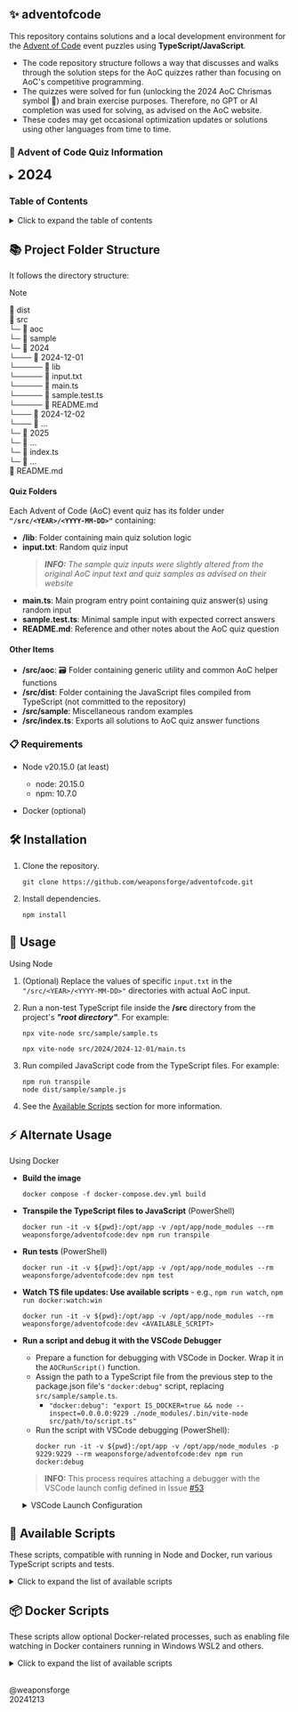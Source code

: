 ## ✨ adventofcode

This repository contains solutions and a local development environment for the [Advent of Code](https://adventofcode.com/) event puzzles using **TypeScript/JavaScript**.

- The code repository structure follows a way that discusses and walks through the solution steps for the AoC quizzes rather than focusing on AoC's competitive programming.
- The quizzes were solved for fun (unlocking the 2024 AoC Chrismas symbol 🎄) and brain exercise purposes. Therefore, no GPT or AI completion was used for solving, as advised on the AoC website.
- These codes may get occasional optimization updates or solutions using other languages from time to time.

### 🎄 Advent of Code Quiz Information

<details>
<summary><b style="font-size: 24px;">2024</b></summary>

- Day 1: Historian Hysteria [[link]](/src/2024/2024-12-01/README.md)
- Day 2: Red-Nosed Reports [[link]](/src/2024/2024-12-02/README.md)
- Day 3: Mull It Over [[link]](/src/2024/2024-12-03/README.md)
- Day 4: Ceres Search [[link]](/src/2024/2024-12-04/README.md)
- Day 5: Print Queue [[link]](/src/2024/2024-12-05/README.md)
- Day 6: Guard Gallivant [[link]](/src/2024/2024-12-06/README.md)
- Day 7: Bridge Repair [[link]](/src/2024/2024-12-07/README.md)
- Day 8: Resonant Collinearity [[link]](/src/2024/2024-12-08/README.md)
- Day 9: Disk Fragmenter [[link]](/src/2024/2024-12-09/README.md)
- Day 10: Hoof It [[link]](/src/2024/2024-12-10/README.md)
- Day 11: Plutonian Pebbles [[link]](/src/2024/2024-12-11/README.md)
- Day 12: Garden Groups [[link]](/src/2024/2024-12-12/README.md)
- Day 13: Claw Contraption [[link]](/src/2024/2024-12-13/README.md)
- Day 14: Restroom Redoubt [[link]](/src/2024/2024-12-14/README.md)
- Day 15: Warehouse Woes [[link]](/src/2024/2024-12-15/README.md)

</details>

### Table of Contents

<details>
<summary>Click to expand the table of contents</summary>

- [Advent of Code Quiz Information](#-advent-of-code-quiz-information)
- [Project Folder Structure](#-project-folder-structure)
- [Requirements](#-requirements)
- [Installation](#%EF%B8%8F-installation)
- [Usage](#-usage)
- [Alternate Usage](#-alternate-usage)
- [Available Scripts](#-available-scripts)
- [Docker Scripts](#-docker-scripts)

</details>

## 📚 Project Folder Structure

It follows the directory structure:

> [!NOTE]
> 📂 dist<br>
> 📂 src<br>
> └─ 📂 aoc<br>
> └─ 📂 sample<br>
> └─ 📂 2024<br>
> └─── 📂 2024-12-01<br>
> └───── 📂 lib<br>
> └───── 📄 input.txt<br>
> └───── 📄 main.ts<br>
> └───── 📄 sample.test.ts<br>
> └───── 📄 README.md<br>
> └─── 📂 2024-12-02<br>
> └─── 📂 ...<br>
> └─ 📂 2025<br>
> └─ 📂 ...<br>
> └─ 📄 index.ts<br>
> └─ 📄 ...<br>
> 📄 README.md

#### Quiz Folders

Each Advent of Code (AoC) event quiz has its folder under **`"/src/<YEAR>/<YYYY-MM-DD>"`** containing:
- **/lib**: Folder containing main quiz solution logic
- **input.txt**: Random quiz input
   > _**INFO:** The sample quiz inputs were slightly altered from the original AoC input text and quiz samples as advised on their website_
- **main.ts**: Main program entry point containing quiz answer(s) using random input
- **sample.test.ts**: Minimal sample input with expected correct answers
- **README.md**: Reference and other notes about the AoC quiz question

#### Other Items

- **/src/aoc**: 🗃️ Folder containing generic utility and common AoC helper functions
- **/src/dist**: Folder containing the JavaScript files compiled from TypeScript (not committed to the repository)
- **/src/sample**: Miscellaneous random examples
- **/src/index.ts**: Exports all solutions to AoC quiz answer functions

### 📋 Requirements

- Node v20.15.0 (at least)
   - node: 20.15.0
   - npm: 10.7.0

- Docker (optional)

## 🛠️ Installation

1. Clone the repository.
   ```
   git clone https://github.com/weaponsforge/adventofcode.git
   ```

2. Install dependencies.
   ```
   npm install
   ```

## 🚀 Usage

Using Node

1. (Optional) Replace the values of specific `input.txt` in the `"/src/<YEAR>/<YYYY-MM-DD>"` directories with actual AoC input.
2. Run a non-test TypeScript file inside the **/src** directory from the project's _**"root directory"**_. For example:
   ```
   npx vite-node src/sample/sample.ts
   ```

   ```
   npx vite-node src/2024/2024-12-01/main.ts
   ```
3. Run compiled JavaScript code from the TypeScript files. For example:
   ```
   npm run transpile
   node dist/sample/sample.js
   ```
4. See the [Available Scripts](#-available-scripts) section for more information.

## ⚡ Alternate Usage

Using Docker

- **Build the image**
   ```
   docker compose -f docker-compose.dev.yml build
   ```

- **Transpile the TypeScript files to JavaScript** (PowerShell)
   ```
   docker run -it -v ${pwd}:/opt/app -v /opt/app/node_modules --rm weaponsforge/adventofcode:dev npm run transpile
   ```

- **Run tests** (PowerShell)
   ```
   docker run -it -v ${pwd}:/opt/app -v /opt/app/node_modules --rm weaponsforge/adventofcode:dev npm test
   ```

- **Watch TS file updates: Use available scripts** - e.g., `npm run watch`, `npm run docker:watch:win`
   ```
   docker run -it -v ${pwd}:/opt/app -v /opt/app/node_modules --rm weaponsforge/adventofcode:dev <AVAILABLE_SCRIPT>
   ```

- **Run a script and debug it with the VSCode Debugger**
   - Prepare a function for debugging with VSCode in Docker. Wrap it in the `AOCRunScript()` function.
   - Assign the path to a TypeScript file from the previous step to the package.json file's `"docker:debug"` script, replacing `src/sample/sample.ts`.
      - `"docker:debug": "export IS_DOCKER=true && node --inspect=0.0.0.0:9229 ./node_modules/.bin/vite-node src/path/to/script.ts"`
   - Run the script with VSCode debugging (PowerShell):
      ```
      docker run -it -v ${pwd}:/opt/app -v /opt/app/node_modules -p 9229:9229 --rm weaponsforge/adventofcode:dev npm run docker:debug
      ```
   > **INFO:** This process requires attaching a debugger with the VSCode launch config defined in Issue [#53](https://github.com/weaponsforge/adventofcode/issues/53)

   <details>
   <summary>VSCode Launch Configuration</summary>

   ```json
   {
     "version": "0.2.0",
     "configurations": [
       {
         "type": "node",
         "request": "attach",
         "name": "Attach to Docker",
         "address": "localhost",
         "port": 9229,
         "restart": true,
         "skipFiles": ["<node_internals>/**"],
         "localRoot": "${workspaceFolder}",
         "remoteRoot": "/opt/app"
       }
     ]
   }
   ```

   </details>

## 📜 Available Scripts

These scripts, compatible with running in Node and Docker, run various TypeScript scripts and tests.

<details>
<summary>Click to expand the list of available scripts</summary>

### `npm run dev`

Runs `vitest` in watch mode, watching file changes and errors to files linked with `*.test.ts` files.

### `npm run watch`

Watches file changes in `.ts` files using the `tsc --watch` option.

### `npm run dev:debug`

Runs the sample TS script.

### `npm run transpile`

Builds JavaScript, `.d.ts` declaration files, and map files from the TypeScript source files.

### `npm run transpile:noemit`

Runs type-checking without generating the JavaScript or declaration files from the TypeScript files.

### `npm run lint`

Lints TypeScript source codes.

### `npm run lint:fix`

Fixes lint errors in TypeScript files.

### `npm test`

Runs test scripts defined in `*.test.ts` files.

</details>

## 📦 Docker Scripts

These scripts allow optional Docker-related processes, such as enabling file watching in Docker containers running in Windows WSL2 and others.

<details>
<summary>Click to expand the list of available scripts</summary>

<br>

**Docker run command (PowerShell)**

`docker run -it -v ${pwd}:/opt/app -v /opt/app/node_modules --rm weaponsforge/adventofcode:dev <AVAILABLE_SCRIPT>`

### `npm run docker:debug`

- Runs the `"/src/sample/sample.ts"` script in containers with debugging enabled in VSCode.
- Replace the `"/src/sample/sample.ts"` file path in the package.json file's `"docker:debug"` script with a target TypeScript file for debugging.
- Map port **9229** to enable debugging VSCode while running in Docker (PowerShell).<br>
   - `docker run -it -v ${pwd}:/opt/app -v /opt/app/node_modules -p 9229:9229 --rm weaponsforge/adventofcode:dev npm run docker:debug`
- Launch the VSCode debugger using the following configuration:

   ```json
   {
     "version": "0.2.0",
     "configurations": [
       {
         "type": "node",
         "request": "attach",
         "name": "Attach to Docker",
         "address": "localhost",
         "port": 9229,
         "restart": true,
         "skipFiles": ["<node_internals>/**"],
         "localRoot": "${workspaceFolder}",
         "remoteRoot": "/opt/app"
       }
     ]
   }
   ```

### `npm run docker:watch:win`

Watches file changes in `.ts` files using the `tsc --watch` option with `dynamicPriorityPolling` in Docker containers running in Windows WSL2.

### `npm run docker:dev:win`

- Sets and exports the environment variables: `CHOKIDAR_USEPOLLING=1` and `CHOKIDAR_INTERVAL=1000`
- Runs `vitest` in watch mode inside Docker containers running in Windows WSL2, watching file changes and errors to files linked with `*.test.ts` files.

</details>
<br>

@weaponsforge<br>
20241213
